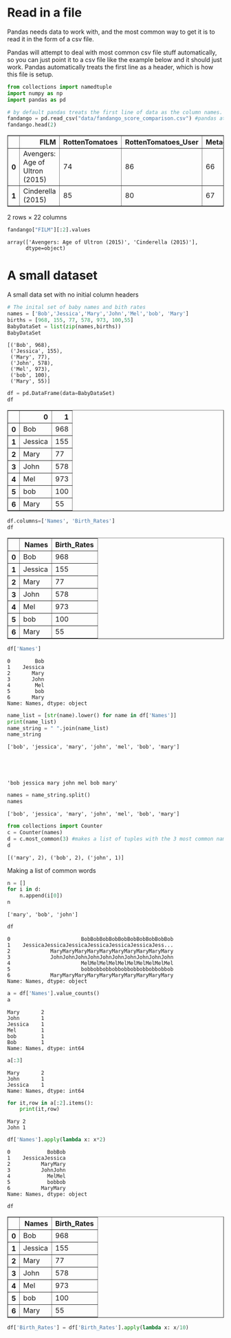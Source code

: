 
# Read in a file

Pandas needs data to work with, and the most common way to get it is to read it in the form of a csv file.

Pandas will attempt to deal with most common csv file stuff automatically, so you can just point it to a csv file like the example below and it should just work. Pandas automatically treats the first line as a header, which is how this file is setup.


```python
from collections import namedtuple
import numpy as np
import pandas as pd

# by default pandas treats the first line of data as the column names. use `header=None` if no names
fandango = pd.read_csv("data/fandango_score_comparison.csv") #pandas attempts to parse it best it can
fandango.head(2)
```




<div>
<style scoped>
    .dataframe tbody tr th:only-of-type {
        vertical-align: middle;
    }

    .dataframe tbody tr th {
        vertical-align: top;
    }

    .dataframe thead th {
        text-align: right;
    }
</style>
<table border="1" class="dataframe">
  <thead>
    <tr style="text-align: right;">
      <th></th>
      <th>FILM</th>
      <th>RottenTomatoes</th>
      <th>RottenTomatoes_User</th>
      <th>Metacritic</th>
      <th>Metacritic_User</th>
      <th>IMDB</th>
      <th>Fandango_Stars</th>
      <th>Fandango_Ratingvalue</th>
      <th>RT_norm</th>
      <th>RT_user_norm</th>
      <th>...</th>
      <th>IMDB_norm</th>
      <th>RT_norm_round</th>
      <th>RT_user_norm_round</th>
      <th>Metacritic_norm_round</th>
      <th>Metacritic_user_norm_round</th>
      <th>IMDB_norm_round</th>
      <th>Metacritic_user_vote_count</th>
      <th>IMDB_user_vote_count</th>
      <th>Fandango_votes</th>
      <th>Fandango_Difference</th>
    </tr>
  </thead>
  <tbody>
    <tr>
      <th>0</th>
      <td>Avengers: Age of Ultron (2015)</td>
      <td>74</td>
      <td>86</td>
      <td>66</td>
      <td>7.1</td>
      <td>7.8</td>
      <td>5.0</td>
      <td>4.5</td>
      <td>3.70</td>
      <td>4.3</td>
      <td>...</td>
      <td>3.90</td>
      <td>3.5</td>
      <td>4.5</td>
      <td>3.5</td>
      <td>3.5</td>
      <td>4.0</td>
      <td>1330</td>
      <td>271107</td>
      <td>14846</td>
      <td>0.5</td>
    </tr>
    <tr>
      <th>1</th>
      <td>Cinderella (2015)</td>
      <td>85</td>
      <td>80</td>
      <td>67</td>
      <td>7.5</td>
      <td>7.1</td>
      <td>5.0</td>
      <td>4.5</td>
      <td>4.25</td>
      <td>4.0</td>
      <td>...</td>
      <td>3.55</td>
      <td>4.5</td>
      <td>4.0</td>
      <td>3.5</td>
      <td>4.0</td>
      <td>3.5</td>
      <td>249</td>
      <td>65709</td>
      <td>12640</td>
      <td>0.5</td>
    </tr>
  </tbody>
</table>
<p>2 rows × 22 columns</p>
</div>




```python
fandango["FILM"][:2].values
```




    array(['Avengers: Age of Ultron (2015)', 'Cinderella (2015)'],
          dtype=object)



# A small dataset
A small data set with no initial column headers


```python
# The inital set of baby names and bith rates
names = ['Bob','Jessica','Mary','John','Mel','bob', 'Mary']
births = [968, 155, 77, 578, 973, 100,55]
BabyDataSet = list(zip(names,births))
BabyDataSet
```




    [('Bob', 968),
     ('Jessica', 155),
     ('Mary', 77),
     ('John', 578),
     ('Mel', 973),
     ('bob', 100),
     ('Mary', 55)]




```python
df = pd.DataFrame(data=BabyDataSet)
df
```




<div>
<table border="1" class="dataframe">
  <thead>
    <tr style="text-align: right;">
      <th></th>
      <th>0</th>
      <th>1</th>
    </tr>
  </thead>
  <tbody>
    <tr>
      <th>0</th>
      <td>Bob</td>
      <td>968</td>
    </tr>
    <tr>
      <th>1</th>
      <td>Jessica</td>
      <td>155</td>
    </tr>
    <tr>
      <th>2</th>
      <td>Mary</td>
      <td>77</td>
    </tr>
    <tr>
      <th>3</th>
      <td>John</td>
      <td>578</td>
    </tr>
    <tr>
      <th>4</th>
      <td>Mel</td>
      <td>973</td>
    </tr>
    <tr>
      <th>5</th>
      <td>bob</td>
      <td>100</td>
    </tr>
    <tr>
      <th>6</th>
      <td>Mary</td>
      <td>55</td>
    </tr>
  </tbody>
</table>
</div>




```python
df.columns=['Names', 'Birth_Rates']
df
```




<div>
<table border="1" class="dataframe">
  <thead>
    <tr style="text-align: right;">
      <th></th>
      <th>Names</th>
      <th>Birth_Rates</th>
    </tr>
  </thead>
  <tbody>
    <tr>
      <th>0</th>
      <td>Bob</td>
      <td>968</td>
    </tr>
    <tr>
      <th>1</th>
      <td>Jessica</td>
      <td>155</td>
    </tr>
    <tr>
      <th>2</th>
      <td>Mary</td>
      <td>77</td>
    </tr>
    <tr>
      <th>3</th>
      <td>John</td>
      <td>578</td>
    </tr>
    <tr>
      <th>4</th>
      <td>Mel</td>
      <td>973</td>
    </tr>
    <tr>
      <th>5</th>
      <td>bob</td>
      <td>100</td>
    </tr>
    <tr>
      <th>6</th>
      <td>Mary</td>
      <td>55</td>
    </tr>
  </tbody>
</table>
</div>




```python
df['Names']
```




    0        Bob
    1    Jessica
    2       Mary
    3       John
    4        Mel
    5        bob
    6       Mary
    Name: Names, dtype: object




```python
name_list = [str(name).lower() for name in df['Names']]
print(name_list)
name_string = " ".join(name_list)
name_string
```

    ['bob', 'jessica', 'mary', 'john', 'mel', 'bob', 'mary']





    'bob jessica mary john mel bob mary'




```python
names = name_string.split()
names
```




    ['bob', 'jessica', 'mary', 'john', 'mel', 'bob', 'mary']




```python
from collections import Counter
c = Counter(names)
d = c.most_common(3) #makes a list of tuples with the 3 most common names
d
```




    [('mary', 2), ('bob', 2), ('john', 1)]



Making a list of common words


```python
n = []
for i in d:
    n.append(i[0])
n
```




    ['mary', 'bob', 'john']




```python
df
```




    0                       BobBobBobBobBobBobBobBobBobBob
    1    JessicaJessicaJessicaJessicaJessicaJessicaJess...
    2             MaryMaryMaryMaryMaryMaryMaryMaryMaryMary
    3             JohnJohnJohnJohnJohnJohnJohnJohnJohnJohn
    4                       MelMelMelMelMelMelMelMelMelMel
    5                       bobbobbobbobbobbobbobbobbobbob
    6             MaryMaryMaryMaryMaryMaryMaryMaryMaryMary
    Name: Names, dtype: object




```python
a = df['Names'].value_counts()
a
```




    Mary       2
    John       1
    Jessica    1
    Mel        1
    bob        1
    Bob        1
    Name: Names, dtype: int64




```python
a[:3]
```




    Mary       2
    John       1
    Jessica    1
    Name: Names, dtype: int64




```python
for it,row in a[:2].items():
    print(it,row)
```

    Mary 2
    John 1



```python
df['Names'].apply(lambda x: x*2)
```




    0            BobBob
    1    JessicaJessica
    2          MaryMary
    3          JohnJohn
    4            MelMel
    5            bobbob
    6          MaryMary
    Name: Names, dtype: object




```python
df
```




<div>
<table border="1" class="dataframe">
  <thead>
    <tr style="text-align: right;">
      <th></th>
      <th>Names</th>
      <th>Birth_Rates</th>
    </tr>
  </thead>
  <tbody>
    <tr>
      <th>0</th>
      <td>Bob</td>
      <td>968</td>
    </tr>
    <tr>
      <th>1</th>
      <td>Jessica</td>
      <td>155</td>
    </tr>
    <tr>
      <th>2</th>
      <td>Mary</td>
      <td>77</td>
    </tr>
    <tr>
      <th>3</th>
      <td>John</td>
      <td>578</td>
    </tr>
    <tr>
      <th>4</th>
      <td>Mel</td>
      <td>973</td>
    </tr>
    <tr>
      <th>5</th>
      <td>bob</td>
      <td>100</td>
    </tr>
    <tr>
      <th>6</th>
      <td>Mary</td>
      <td>55</td>
    </tr>
  </tbody>
</table>
</div>




```python
df['Birth_Rates'] = df['Birth_Rates'].apply(lambda x: x/10)
```
